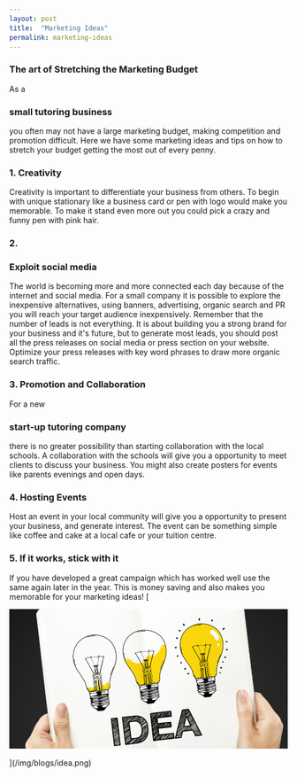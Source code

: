 ```yaml
---
layout: post
title:  "Marketing Ideas"
permalink: marketing-ideas
---
```

### The art of Stretching the Marketing Budget

As a 

### small tutoring business

you often may not have a large marketing budget, making competition and promotion difficult. Here we have some marketing ideas and tips on how to stretch your budget getting the most out of every penny. 

### 1\. Creativity

Creativity is important to differentiate your business from others. To begin with unique stationary like a business card or pen with logo would make you memorable. To make it stand even more out you could pick a crazy and funny pen with pink hair. 

### 2\.

### Exploit social media

The world is becoming more and more connected each day because of the internet and social media. For a small company it is possible to explore the inexpensive alternatives, using banners, advertising, organic search and PR you will reach your target audience inexpensively. Remember that the number of leads is not everything. It is about building you a strong brand for your business and it's future, but to generate most leads, you should post all the press releases on social media or press section on your website. Optimize your press releases with key word phrases to draw more organic search traffic. 

### 3\. Promotion and Collaboration

For a new 

### start-up tutoring company

there is no greater possibility than starting collaboration with the local schools. A collaboration with the schools will give you a opportunity to meet clients to discuss your business. You might also create posters for events like parents evenings and open days. 

### 4\. Hosting Events

Host an event in your local community will give you a opportunity to present your business, and generate interest. The event can be something simple like coffee and cake at a local cafe or your tuition centre. 

### 5\. If it works, stick with it

If you have developed a great campaign which has worked well use the same again later in the year. This is money saving and also makes you memorable for your marketing ideas! [

<div class="img-holder full-width">
   <img src="/img/blogs/idea.png" alt-text="marketing-ideas"/>
</div>

](/img/blogs/idea.png)
